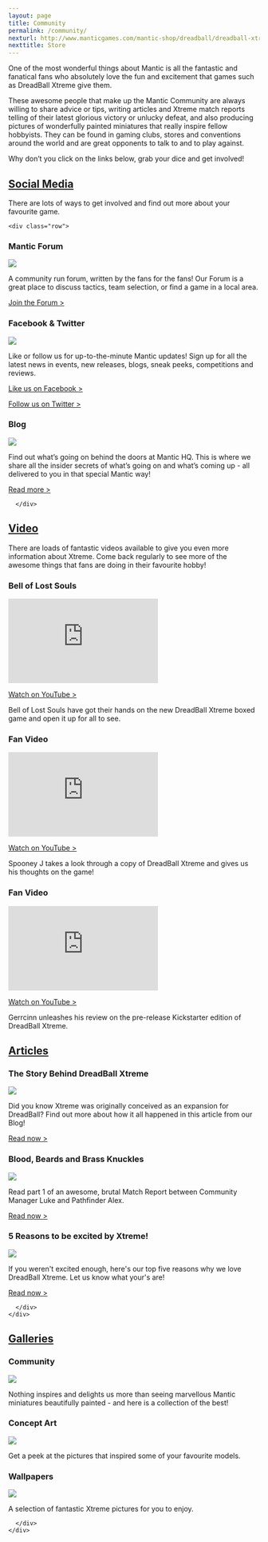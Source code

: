 ```yaml
---
layout: page
title: Community
permalink: /community/
nexturl: http://www.manticgames.com/mantic-shop/dreadball/dreadball-xtreme/product/dreadball-xtreme-boxed-game.html
nexttitle: Store
---
```


One of the most wonderful things about Mantic is all the fantastic and fanatical fans who absolutely love the fun and excitement that games such as DreadBall Xtreme give them.

These awesome people that make up the Mantic Community are always willing to share advice or tips, writing articles and Xtreme match reports telling of their latest glorious victory or unlucky defeat, and also producing pictures of wonderfully painted miniatures that really inspire fellow hobbyists. They can be found in gaming clubs, stores and conventions   around the world and are great opponents to talk to and to play against. 

Why don’t you click on the links below, grab your dice and get involved!


<div class="panel-group" id="accordion" role="tablist" aria-multiselectable="true">
  <div class="panel panel-default">
    <div class="panel-heading" role="tab" id="headingOne">
      <h2 class="panel-title">
	<a data-toggle="collapse" data-parent="#accordion" href="#collapseOne" aria-expanded="true" aria-controls="collapseOne">
	  Social Media
	</a>
      </h2>
    </div>
    <div id="collapseOne" class="panel-collapse collapse" role="tabpanel" aria-labelledby="headingOne">
      <div class="panel-body">

There are lots of ways to get involved and find out more about your favourite game.

<!-- Content Row -->
	<div class="row">
<div class="col-md-4">
<h3>Mantic Forum</h3>
<a href="http://manticforum.com/forum/dreadball-the-futuristic-sports-game/dreadball-xtreme"><img src="../img/forum.png" class="pull-left img-responsive " /></a>
<p>A community run forum, written by the fans for the fans! Our Forum is a great place to discuss tactics, team selection, or find a game in a local area.
</p>
<a class="btn btn-danger" href="http://manticforum.com/forum/dreadball-the-futuristic-sports-game/dreadball-xtreme">Join the Forum ></a>
</div>
<!-- /.col-md-4 -->
 <div class="col-md-4">
<h3>Facebook & Twitter</h3>
<a href="https://www.facebook.com/manticgames"><img src="../img/socialmedia.png" class="pull-left img-responsive " /></a>
<p>Like or follow us for up-to-the-minute Mantic updates! Sign up for all the latest news in events, new releases, blogs, sneak peeks, competitions and reviews. </p>
<p><a class="btn btn-danger" href="https://www.facebook.com/manticgames">Like us on Facebook > </a></p>

<p><a class="btn btn-danger" href="https://www.twitter.com/manticgames">Follow us on Twitter ></a></p>
</div>
<!-- /.col-md-4 -->
 <div class="col-md-4">
<h3>Blog</h3>
<a href="http://manticblog.com/"><img src="../img/blog.png" class="pull-left img-responsive " /></a>
<p>Find out what’s going on behind the doors at Mantic HQ. This is where we share all the insider secrets of what’s going on and what’s coming up - all delivered to you in that special Mantic way!</p>
<a class="btn btn-danger" href="/the-game/freeagents/">Read more ></a>
</div>
<!-- /.col-md-4 -->
</div>
<!-- /.row -->

      </div>      

  </div>
  </div>
  <div class="panel panel-default">
    <div class="panel-heading" role="tab" id="headingTwo">
      <h2 class="panel-title">
        <a class="collapsed" data-toggle="collapse" data-parent="#accordion" href="#collapseTwo" aria-expanded="false" aria-controls="collapseTwo">
         Video
        </a>
      </h2>
    </div>
    <div id="collapseTwo" class="panel-collapse collapse" role="tabpanel" aria-labelledby="headingTwo">
      <div class="panel-body">



There are loads of fantastic videos available to give you even more information about Xtreme. Come back regularly to see more of the awesome things that fans are doing in their favourite hobby!

<!-- Content Row -->
<div class="row">
<div class="col-md-4">
<h3>Bell of Lost Souls</h3>
<iframe width="300" height="169" src="https://www.youtube.com/embed/9u1r66vyEsI" frameborder="0" allowfullscreen></iframe>
<p><a class="btn btn-danger" target="_blank" href="http://youtu.be/9u1r66vyEsI">Watch on YouTube ></a></p>
<p>Bell of Lost Souls have got their hands on the new DreadBall Xtreme boxed game and open it up for all to see.</p>
</div>
<!-- /.col-md-4 -->
 <div class="col-md-4">
<h3>Fan Video</h3>
<iframe width="300" height="169" src="https://www.youtube.com/embed/H27OXQ5KILM" frameborder="0" allowfullscreen></iframe>
<p><a class="btn btn-danger" target="_blank" href="http://youtu.be/H27OXQ5KILM">Watch on YouTube ></a></p>
<p>Spooney J takes a look through a copy of DreadBall Xtreme and gives us his thoughts on the game!</p>
</div>
<!-- /.col-md-4 -->
 <div class="col-md-4">
<h3>Fan Video</h3>
<iframe width="300" height="169" src="https://www.youtube.com/embed/zexXiw47bgI" frameborder="0" allowfullscreen></iframe>
<p><a class="btn btn-danger" target="_blank" href="http://youtu.be/zexXiw47bgI">Watch on YouTube ></a></p>
<p>Gerrcinn unleashes his review on the pre-release Kickstarter edition of DreadBall Xtreme.</p>
</div>
<!-- /.col-md-4 -->
</div>
<!-- /.row -->
      </div>
    </div>
  </div>
    <div class="panel panel-default">
    <div class="panel-heading" role="tab" id="headingThree">
      <h2 class="panel-title">
        <a class="collapsed" data-toggle="collapse" data-parent="#accordion" href="#collapseThree" aria-expanded="false" aria-controls="collapseThree">
          Articles
        </a>
      </h2>
    </div>
    <div id="collapseThree" class="panel-collapse collapse" role="tabpanel" aria-labelledby="headingThree">
      <div class="panel-body">

<!-- Content Row -->
<div class="row">
<div class="col-md-4">
<h3>The Story Behind DreadBall Xtreme</h3>
<a href="http://manticblog.com/2015/01/23/dreadball-xtreme-the-galaxys-most-brutal-sport/"><img src="../img/storybehindDBX.png" class="pull-left img-responsive " /></a>
<p>Did you know Xtreme was originally conceived as an expansion for DreadBall? Find out more about how it all happened in this article from our Blog!</p>
<a class="btn btn-danger" target="_blank" href="http://manticblog.com/2015/01/23/dreadball-xtreme-the-galaxys-most-brutal-sport/">Read now ></a>
</div>
<!-- /.col-md-4 -->
 <div class="col-md-4">
<h3>Blood, Beards and Brass Knuckles</h3>
<a href="http://manticblog.com/2015/02/16/dreadball-xtreme-match-report-part-1/"><img src="../img/beards.png" class="pull-left img-responsive " target="_blank" /></a>
<p> Read part 1 of an awesome, brutal Match Report between Community Manager Luke and Pathfinder Alex.</p>
<a class="btn btn-danger" target="_blank" href="http://manticblog.com/2015/02/16/dreadball-xtreme-match-report-part-1/">Read now ></a>
</div>
<!-- /.col-md-4 -->
 <div class="col-md-4">
<h3>5 Reasons to be excited by Xtreme! </h3>
<a href="http://manticblog.com/2015/01/27/5-reasons-to-be-excited-about-dreadball-xtreme/"><img src="../img/Grogan.png" class="pull-left img-responsive " /></a>
<p>If you weren't excited enough, here's our top five reasons why we love DreadBall Xtreme. Let us know what your's are!</p>
<a class="btn btn-danger" target="_blank" href="http://manticblog.com/2015/01/27/5-reasons-to-be-excited-about-dreadball-xtreme/">Read now ></a>
</div>
<!-- /.col-md-4 -->
</div>
<!-- /.row -->

      </div>
    </div>
  </div>
   <div class="panel panel-default">
    <div class="panel-heading" role="tab" id="headingFour">
      <h2 class="panel-title">
        <a class="collapsed" data-toggle="collapse" data-parent="#accordion" href="#collapseFour" aria-expanded="false" aria-controls="collapseFour">
          Galleries
        </a>
      </h2>
    </div>
    <div id="collapseFour" class="panel-collapse collapse" role="tabpanel" aria-labelledby="headingFour">
      <div class="panel-body">

<!-- Content Row -->
<div class="row">
<div class="col-md-4">
<h3>Community</h3>
<img src="../img/community.png" class="pull-left img-responsive " />
<p>Nothing inspires and delights us more than seeing marvellous Mantic miniatures beautifully painted - and here is a collection of the best!  </p>
</div>
<!-- /.col-md-4 -->
 <div class="col-md-4">
<h3>Concept Art</h3>
<img src="../img/conceptart.png" class="pull-left img-responsive " />
<p>Get a peek at the pictures that inspired some of your favourite models.</p>
</div>
<!-- /.col-md-4 -->
 <div class="col-md-4">
<h3>Wallpapers</h3>
<img src="../img/wallpaper.png" class="pull-left img-responsive " />
<p>A selection of fantastic Xtreme pictures for you to enjoy.</p>
</div>
<!-- /.col-md-4 -->
</div>
<!-- /.row -->

      </div>
    </div>
  </div>
</div>
